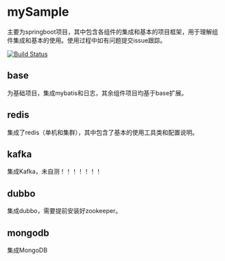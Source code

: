# mySample
主要为springboot项目，其中包含各组件的集成和基本的项目框架，用于理解组件集成和基本的使用。使用过程中如有问题提交issue跟踪。

[![Build Status](https://travis-ci.org/yangsenlin/snsdemo.svg?branch=master)](https://github.com/DevGsip/mySample)


## base
为基础项目，集成mybatis和日志，其余组件项目均基于base扩展。

## redis
集成了redis（单机和集群），其中包含了基本的使用工具类和配置说明。

## kafka
集成Kafka，未自测！！！！！！！

## dubbo
集成dubbo，需要提前安装好zookeeper。

## mongodb
集成MongoDB
